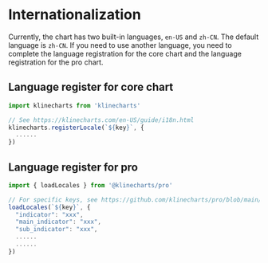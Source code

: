 # Internationalization

Currently, the chart has two built-in languages, `en-US` and `zh-CN`. The default language is `zh-CN`. If you need to use another language, you need to complete the language registration for the core chart and the language registration for the pro chart.

## Language register for core chart
```typescript
import klinecharts from 'klinecharts'

// See https://klinecharts.com/en-US/guide/i18n.html
klinecharts.registerLocale(`${key}`, {
  ......
})
```

## Language register for pro
```typescript
import { loadLocales } from '@klinecharts/pro'

// For specific keys, see https://github.com/klinecharts/pro/blob/main/src/i18n/zh-CN.json
loadLocales(`${key}`, {
  "indicator": "xxx",
  "main_indicator": "xxx",
  "sub_indicator": "xxx",
  ......
  ......
})
```
